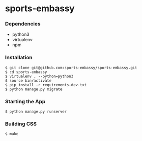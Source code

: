 # sports-embassy

### Dependencies
- python3
- virtualenv
- npm

### Installation
    $ git clone git@github.com:sports-embassy/sports-embassy.git
    $ cd sports-embassy
    $ virtualenv . --python=python3
    $ source bin/activate
    $ pip install -r requirements-dev.txt
    $ python manage.py migrate

### Starting the App
    $ python manage.py runserver
    
### Building CSS
    $ make
    
    


